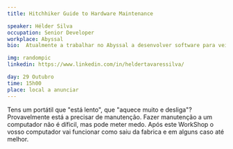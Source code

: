 ```yaml
---
title: Hitchhiker Guide to Hardware Maintenance

speaker: Hélder Silva
occupation: Senior Developer
workplace: Abyssal
bio:  Atualmente a trabalhar no Abyssal a desenvolver software para veículos subaquáticos conta com 10 anos de experiência na área engenharia de software. Com experiência em demasiadas linguagens de programação, pode dizer com confiança que as odeia a todas um pouco. Tem um problema grave com código repetido e adora fazer otimizações de código, às vezes bem inúteis. Tem também um especial apreço por hardware, principalmente por desmontar e voltar coisas que levam à questão "Hum, onde é que entrava este parafuso?"

img: randompic
linkedin: https://www.linkedin.com/in/heldertavaressilva/

day: 29 Outubro
time: 15h00
place: local a anunciar
---
```


Tens um portátil que "está lento", que "aquece muito e desliga"? Provavelmente está a precisar de manutenção. Fazer manutenção a um computador não é díficil, mas pode meter medo. Após este WorkShop o vosso computador vai funcionar como saiu da fabrica e em alguns caso até melhor.
